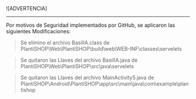 ![ADVERTENCIA]

-----

Por motivos de Seguridad implementados por GitHub, se aplicaron las siguientes Modificaciones:

> Se elimino el archivo BasilIA.class de PlantiSHOP\Web\PlantiSHOP\build\web\WEB-INF\classes\servelets

> Se quitaron las Llaves del archivo BasilIA.java de PlantiSHOP\Web\PlantiSHOP\src\java\servelets

> Se quitaron las Llaves del archivo MainActivity5.java de PlantiSHOP\Android\PlantiSHOP\app\src\main\java\com\example\plantishop